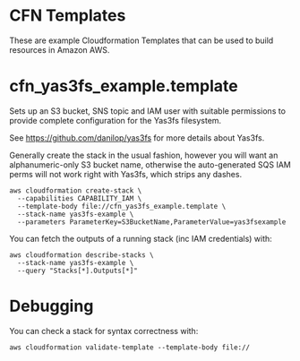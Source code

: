 # CFN Templates

These are example Cloudformation Templates that can be used to build resources
in Amazon AWS.


# cfn_yas3fs_example.template

Sets up an S3 bucket, SNS topic and IAM user with suitable permissions to
provide complete configuration for the Yas3fs filesystem.

See https://github.com/danilop/yas3fs for more details about Yas3fs.

Generally create the stack in the usual fashion, however you will want an
alphanumeric-only S3 bucket name, otherwise the auto-generated SQS IAM perms
will not work right with Yas3fs, which strips any dashes.

    aws cloudformation create-stack \
      --capabilities CAPABILITY_IAM \
      --template-body file://cfn_yas3fs_example.template \
      --stack-name yas3fs-example \
      --parameters ParameterKey=S3BucketName,ParameterValue=yas3fsexample

You can fetch the outputs of a running stack (inc IAM credentials) with:

    aws cloudformation describe-stacks \
      --stack-name yas3fs-example \
      --query "Stacks[*].Outputs[*]"


# Debugging

You can check a stack for syntax correctness with:

    aws cloudformation validate-template --template-body file://


